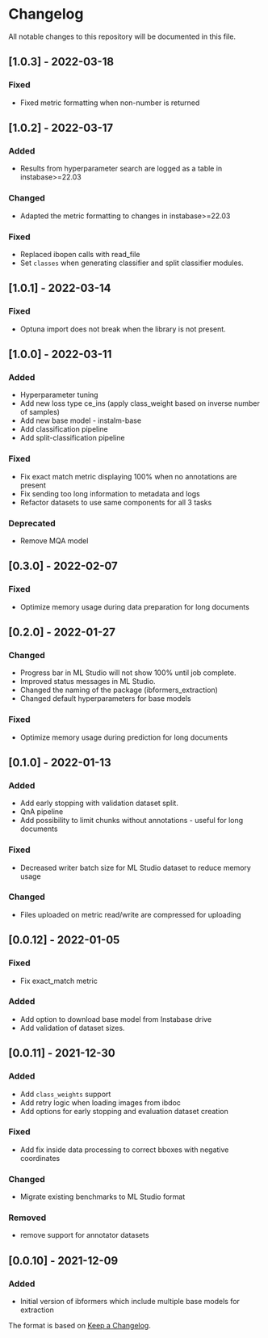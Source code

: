 # Changelog

All notable changes to this repository will be documented in this file.

## [1.0.3] - 2022-03-18

### Fixed
- Fixed metric formatting when non-number is returned

## [1.0.2] - 2022-03-17

### Added
- Results from hyperparameter search are logged as a table in instabase>=22.03

### Changed
- Adapted the metric formatting to changes in instabase>=22.03

### Fixed
- Replaced ibopen calls with read_file
- Set `classes` when generating classifier and split classifier modules.

## [1.0.1] - 2022-03-14

### Fixed
- Optuna import does not break when the library is not present.

## [1.0.0] - 2022-03-11

### Added
- Hyperparameter tuning
- Add new loss type ce_ins (apply class_weight based on inverse number of samples)
- Add new base model - instalm-base
- Add classification pipeline
- Add split-classification pipeline

### Fixed
- Fix exact match metric displaying 100% when no annotations are present
- Fix sending too long information to metadata and logs
- Refactor datasets to use same components for all 3 tasks

### Deprecated
- Remove MQA model

## [0.3.0] - 2022-02-07

### Fixed
- Optimize memory usage during data preparation for long documents

## [0.2.0] - 2022-01-27

### Changed
- Progress bar in ML Studio will not show 100% until job complete.
- Improved status messages in ML Studio.
- Changed the naming of the package (ibformers_extraction)
- Changed default hyperparameters for base models

### Fixed
- Optimize memory usage during prediction for long documents

## [0.1.0] - 2022-01-13
### Added
- Add early stopping with validation dataset split.
- QnA pipeline
- Add possibility to limit chunks without annotations - useful for long documents

### Fixed
- Decreased writer batch size for ML Studio dataset to reduce memory usage

### Changed
- Files uploaded on metric read/write are compressed for uploading

## [0.0.12] - 2022-01-05
### Fixed
- Fix exact_match metric
### Added
- Add option to download base model from Instabase drive
- Add validation of dataset sizes.

## [0.0.11] - 2021-12-30
### Added
- Add `class_weights` support
- Add retry logic when loading images from ibdoc
- Add options for early stopping and evaluation dataset creation
### Fixed
- Add fix inside data processing to correct bboxes with negative coordinates
### Changed
- Migrate existing benchmarks to ML Studio format
### Removed
- remove support for annotator datasets

## [0.0.10] - 2021-12-09
### Added
- Initial version of ibformers which include multiple base models for extraction


The format is based on [Keep a Changelog](http://keepachangelog.com/en/1.0.0/).

